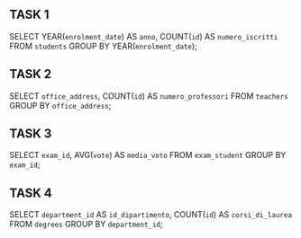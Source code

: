 ## TASK 1
SELECT YEAR(`enrolment_date`) AS `anno`, COUNT(`id`) AS `numero_iscritti`
FROM `students`
GROUP BY YEAR(`enrolment_date`);

## TASK 2
SELECT `office_address`, COUNT(`id`) AS `numero_professori`
FROM `teachers`
GROUP BY `office_address`;

## TASK 3
SELECT `exam_id`, AVG(`vote`) AS `media_voto`
FROM `exam_student`
GROUP BY `exam_id`;

## TASK 4
SELECT `department_id` AS `id_dipartimento`, COUNT(`id`) AS `corsi_di_laurea`
FROM `degrees`
GROUP BY `department_id`;